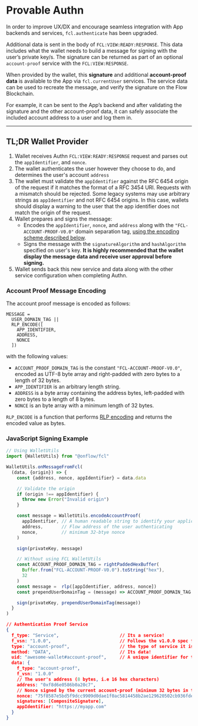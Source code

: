 # Provable Authn

In order to improve UX/DX and encourage seamless integration with App backends and services, `fcl.authenticate` has been upgraded.

Additional data is sent in the body of `FCL:VIEW:READY:RESPONSE`. This data includes what the wallet needs to build a message for signing with the user’s private key/s.
The signature can be returned as part of an optional `account-proof` service with the `FCL:VIEW:RESPONSE`.

When provided by the wallet, this **signature** and additional **account-proof data** is available to the App via `fcl.currentUser` services. The service data can be used to recreate the message, and verify the signature on the Flow Blockchain.

For example, it can be sent to the App’s backend and after validating the signature and the other account-proof data, it can safely associate the included account address to a user and log them in.

---

## TL;DR Wallet Provider

1. Wallet receives Authn `FCL:VIEW:READY:RESPONSE` request and parses out the `appIdentifier`, and `nonce`.
2. The wallet authenticates the user however they choose to do, and determines the user's account `address`
4. The wallet must validate the `appIdentifier` against the RFC 6454 origin of the request if it matches the
   format of a RFC 3454 URI.  Requests with a mismatch should be rejected.  Some legacy systems may use arbitrary strings as `appIdentifier` and not RFC 6454 origins. In this case, wallets should display a warning to the user that the app identifier does not match the origin of the request.
5. Wallet prepares and signs the message:
      - Encodes the `appIdentifier`, `nonce`, and `address` along with the `"FCL-ACCOUNT-PROOF-V0.0"` domain separation tag, [using the encoding scheme described below](#account-proof-message-encoding).
      - Signs the message with the `signatureAlgorithm` and `hashAlgorithm` specified on user's key. **It is highly recommended that the wallet display the message data and receive user approval before signing.**
6. Wallet sends back this new service and data along with the other service configuration when completing Authn.

### Account Proof Message Encoding

The account proof message is encoded as follows:

```text
MESSAGE = 
  USER_DOMAIN_TAG ||
  RLP_ENCODE([
    APP_IDENTIFIER, 
    ADDRESS, 
    NONCE
  ])
```

with the following values:

- `ACCOUNT_PROOF_DOMAIN_TAG` is the constant `"FCL-ACCOUNT-PROOF-V0.0"`, encoded as UTF-8 byte array and right-padded with zero bytes to a length of 32 bytes.
- `APP_IDENTIFIER` is an arbitrary length string.
- `ADDRESS` is a byte array containing the address bytes, left-padded with zero bytes to a length of 8 bytes.
- `NONCE` is an byte array with a minimum length of 32 bytes.

`RLP_ENCODE` is a function that performs [RLP encoding](https://eth.wiki/fundamentals/rlp) and returns the encoded value as bytes.

### JavaScript Signing Example

```javascript
// Using WalletUtils
import {WalletUtils} from "@onflow/fcl"

WalletUtils.onMessageFromFcl(
  (data, {origin}) => {
    const {address, nonce, appIdentifier} = data.data

    // Validate the origin
    if (origin !== appIdentifier) {
      throw new Error("Invalid origin")
    }

    const message = WalletUtils.encodeAccountProof(
      appIdentifier, // A human readable string to identify your application during signing
      address,       // Flow address of the user authenticating
      nonce,         // minimum 32-btye nonce
    )

    sign(privateKey, message)

    // Without using FCL WalletUtils
    const ACCOUNT_PROOF_DOMAIN_TAG = rightPaddedHexBuffer(
      Buffer.from("FCL-ACCOUNT-PROOF-V0.0").toString("hex"),
      32
    )
    const message =  rlp([appIdentifier, address, nonce])
    const prependUserDomainTag = (message) => ACCOUNT_PROOF_DOMAIN_TAG + message

    sign(privateKey, prependUserDomainTag(message))    
  }
)
```

```json
// Authentication Proof Service
{
  f_type: "Service",                       // Its a service!
  f_vsn: "1.0.0",                          // Follows the v1.0.0 spec for the service
  type: "account-proof",                   // the type of service it is
  method: "DATA",                          // Its data!
  uid: "awesome-wallet#account-proof",     // A unique identifier for the service            
  data: {
    f_type: "account-proof",
    f_vsn: "1.0.0"
    // The user's address (8 bytes, i.e 16 hex characters)
    address: "0xf8d6e0586b0a20c7",                 
    // Nonce signed by the current account-proof (minimum 32 bytes in total, i.e 64 hex characters)
    nonce: "75f8587e5bd5f9dcc9909d0dae1f0ac5814458b2ae129620502cb936fde7120a",
    signatures: [CompositeSignature],
    appIdentifier: "https://myapp.com"
  }
}
```
